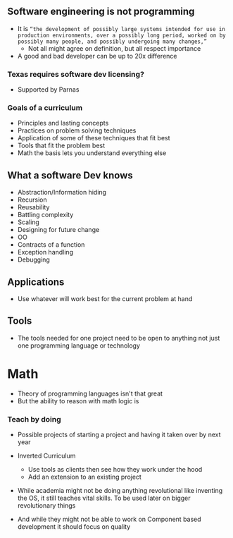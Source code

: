 ## Software engineering is not programming
- It is `“the development of possibly large systems intended for use in production environments, over a possibly long period, worked on by possibly many people, and
possibly undergoing many changes,” `
  - Not all might agree on definition, but all respect importance
- A good and bad developer can be up to 20x difference

### Texas requires software dev licensing?
  - Supported by Parnas

### Goals of a curriculum
  -  Principles and lasting concepts
  - Practices on problem solving techniques
  - Application of some of these techniques that fit best
  - Tools that fit the problem best
  - Math the basis lets you understand everything else

## What a software Dev knows
- Abstraction/Information hiding
- Recursion
- Reusability
- Battling complexity
- Scaling
- Designing for future change
- OO
- Contracts of a function
- Exception handling
- Debugging

## Applications
 - Use whatever will work best for the current problem at hand

## Tools
  - The tools needed for one project need to be open to anything not just one programming language or technology

# Math
- Theory of programming languages isn't that great
- But the ability to reason with math logic is

### Teach by doing
- Possible projects of starting a project and having it taken over by next year
- Inverted Curriculum
  - Use tools as clients then see how they work under the hood
  - Add an extension to an existing project

- While academia might not be doing anything revolutional like inventing the OS, it still teaches vital skills. To be used later on bigger revolutionary things
- And while they might not be able to work on Component based development it should focus on quality
